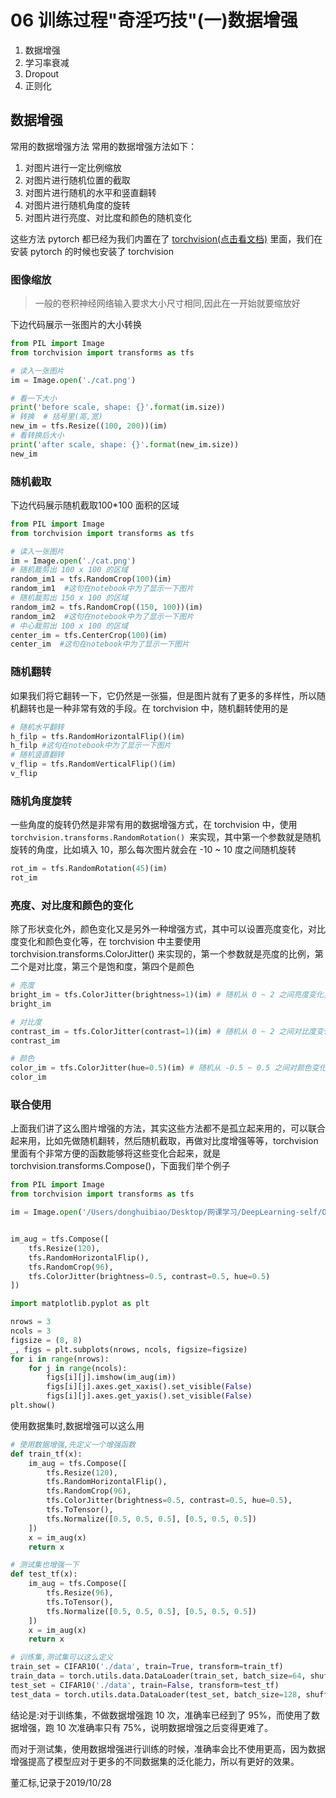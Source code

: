 # 06 训练过程"奇淫巧技"(一)数据增强
1. 数据增强
2. 学习率衰减
3. Dropout
4. 正则化

## 数据增强
常用的数据增强方法
常用的数据增强方法如下：
1. 对图片进行一定比例缩放
2. 对图片进行随机位置的截取
3. 对图片进行随机的水平和竖直翻转
4. 对图片进行随机角度的旋转
5. 对图片进行亮度、对比度和颜色的随机变化

这些方法 pytorch 都已经为我们内置在了 [torchvision(点击看文档)](https://pytorch.org/docs/0.3.0/torchvision/transforms.html) 里面，我们在安装 pytorch 的时候也安装了 torchvision
### 图像缩放
> 一般的卷积神经网络输入要求大小尺寸相同,因此在一开始就要缩放好

下边代码展示一张图片的大小转换
```python
from PIL import Image
from torchvision import transforms as tfs

# 读入一张图片
im = Image.open('./cat.png')

# 看一下大小
print('before scale, shape: {}'.format(im.size))
# 转换  # 括号里(高,宽)
new_im = tfs.Resize((100, 200))(im)
# 看转换后大小
print('after scale, shape: {}'.format(new_im.size))
new_im
```
### 随机截取
下边代码展示随机截取100*100 面积的区域
```python
from PIL import Image
from torchvision import transforms as tfs

# 读入一张图片
im = Image.open('./cat.png')
# 随机裁剪出 100 x 100 的区域
random_im1 = tfs.RandomCrop(100)(im)
random_im1  #这句在notebook中为了显示一下图片
# 随机裁剪出 150 x 100 的区域
random_im2 = tfs.RandomCrop((150, 100))(im)
random_im2  #这句在notebook中为了显示一下图片
# 中心裁剪出 100 x 100 的区域
center_im = tfs.CenterCrop(100)(im)
center_im  #这句在notebook中为了显示一下图片
```
### 随机翻转
如果我们将它翻转一下，它仍然是一张猫，但是图片就有了更多的多样性，所以随机翻转也是一种非常有效的手段。在 torchvision 中，随机翻转使用的是
```python
# 随机水平翻转
h_filp = tfs.RandomHorizontalFlip()(im)
h_filp #这句在notebook中为了显示一下图片
# 随机竖直翻转
v_flip = tfs.RandomVerticalFlip()(im)
v_flip
```
### 随机角度旋转
一些角度的旋转仍然是非常有用的数据增强方式，在 torchvision 中，使用 `torchvision.transforms.RandomRotation() `来实现，其中第一个参数就是随机旋转的角度，比如填入 10，那么每次图片就会在 -10 ~ 10 度之间随机旋转
```python
rot_im = tfs.RandomRotation(45)(im)
rot_im
```
### 亮度、对比度和颜色的变化
除了形状变化外，颜色变化又是另外一种增强方式，其中可以设置亮度变化，对比度变化和颜色变化等，在 torchvision 中主要使用 torchvision.transforms.ColorJitter() 来实现的，第一个参数就是亮度的比例，第二个是对比度，第三个是饱和度，第四个是颜色
```python
# 亮度
bright_im = tfs.ColorJitter(brightness=1)(im) # 随机从 0 ~ 2 之间亮度变化，1 表示原图
bright_im

# 对比度
contrast_im = tfs.ColorJitter(contrast=1)(im) # 随机从 0 ~ 2 之间对比度变化，1 表示原图
contrast_im

# 颜色
color_im = tfs.ColorJitter(hue=0.5)(im) # 随机从 -0.5 ~ 0.5 之间对颜色变化
color_im
```
### 联合使用
上面我们讲了这么图片增强的方法，其实这些方法都不是孤立起来用的，可以联合起来用，比如先做随机翻转，然后随机截取，再做对比度增强等等，torchvision 里面有个非常方便的函数能够将这些变化合起来，就是 torchvision.transforms.Compose()，下面我们举个例子
```python
from PIL import Image
from torchvision import transforms as tfs

im = Image.open('/Users/donghuibiao/Desktop/网课学习/DeepLearning-self/OpenCV/putText.jpg')


im_aug = tfs.Compose([
    tfs.Resize(120),
    tfs.RandomHorizontalFlip(),
    tfs.RandomCrop(96),
    tfs.ColorJitter(brightness=0.5, contrast=0.5, hue=0.5)
])

import matplotlib.pyplot as plt

nrows = 3
ncols = 3
figsize = (8, 8)
_, figs = plt.subplots(nrows, ncols, figsize=figsize)
for i in range(nrows):
    for j in range(ncols):
        figs[i][j].imshow(im_aug(im))
        figs[i][j].axes.get_xaxis().set_visible(False)
        figs[i][j].axes.get_yaxis().set_visible(False)
plt.show()
```

使用数据集时,数据增强可以这么用
```python
# 使用数据增强,先定义一个增强函数
def train_tf(x):
    im_aug = tfs.Compose([
        tfs.Resize(120),
        tfs.RandomHorizontalFlip(),
        tfs.RandomCrop(96),
        tfs.ColorJitter(brightness=0.5, contrast=0.5, hue=0.5),
        tfs.ToTensor(),
        tfs.Normalize([0.5, 0.5, 0.5], [0.5, 0.5, 0.5])
    ])
    x = im_aug(x)
    return x

# 测试集也增强一下
def test_tf(x):
    im_aug = tfs.Compose([
        tfs.Resize(96),
        tfs.ToTensor(),
        tfs.Normalize([0.5, 0.5, 0.5], [0.5, 0.5, 0.5])
    ])
    x = im_aug(x)
    return x

# 训练集,测试集可以这么定义
train_set = CIFAR10('./data', train=True, transform=train_tf)
train_data = torch.utils.data.DataLoader(train_set, batch_size=64, shuffle=True)
test_set = CIFAR10('./data', train=False, transform=test_tf)
test_data = torch.utils.data.DataLoader(test_set, batch_size=128, shuffle=False)

```

结论是:对于训练集，不做数据增强跑 10 次，准确率已经到了 95%，而使用了数据增强，跑 10 次准确率只有 75%，说明数据增强之后变得更难了。

而对于测试集，使用数据增强进行训练的时候，准确率会比不使用更高，因为数据增强提高了模型应对于更多的不同数据集的泛化能力，所以有更好的效果。

董汇标,记录于2019/10/28
